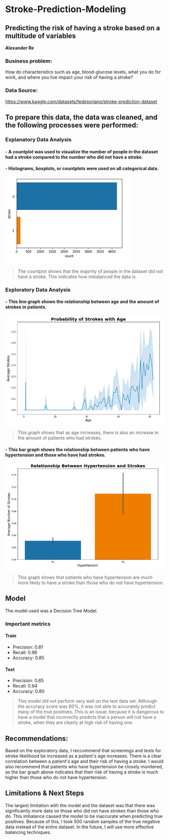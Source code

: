 # Stroke-Prediction-Modeling

## Predicting the risk of having a stroke based on a multitude of variables

**Alexander Re** 

### Business problem:

How do characteristics such as age, blood-glucose levels, what you do for work, and where you live impact your risk of having a stroke?


### Data Source: 
https://www.kaggle.com/datasets/fedesoriano/stroke-prediction-dataset


## To prepare this data, the data was cleaned, and the following processes were performed:


### Explanatory Data Analysis
#### - A countplot was used to visualize the number of people in the dataset had a stroke compared to the number who did not have a stroke.
#### - Histograms, boxplots, or countplots were used on all categorical data.
![](Screen%20Shot%202023-03-02%20at%209.20.43%20PM.png)
> The countplot shows that the majority of people in the dataset did not have a stroke. This indicates how imbalanced the data is. 


### Exploratory Data Analysis
#### - This line graph shows the relationship between age and the amount of strokes in patients.
![](Screen%20Shot%202023-03-02%20at%209.21.02%20PM.png)
> This graph shows that as age increases, there is also an increase in the amount of patients who had strokes.  


#### - This bar graph shows the relationship between patients who have hypertension and those who have had strokes.
![](Screen%20Shot%202023-03-02%20at%209.42.53%20PM.png)
> This graph shows that patients who have hypertension are much more likely to have a stroke than those who do not have hypertension. 


## Model

The model used was a Decision Tree Model. 

### Important metrics
#### Train
- Precision: 0.81
- Recall: 0.96
- Accuracy: 0.85
#### Test
- Precision: 0.65
- Recall: 0.94
- Accuracy: 0.80

>This model did not perform very well on the test data set. Although the accuracy score was 80%, it was not able to accurately predict many of the true positives. This is an issue, because it is dangerous to have a model that incorrectly predicts that a person will not have a stroke, when they are clearly at high risk of having one. 


## Recommendations:

Based on the exploratory data, I reccommend that screenings and tests for stroke likelihood be increased as a patient's age increases. There is a clear correlation between a patient's age and their risk of having a stroke. I would also recommend that patients who have hypertension be closely monitered, as the bar graph above indicates that their risk of having a stroke is much higher than those who do not have hypertension. 

## Limitations & Next Steps

The largest limitation with the model and the dataset was that there was significantly more data on those who did not have strokes than those who do. This imbalance caused the model to be inaccurate when predicting true positives. Because of this, I took 500 random samples of the true negative data instead of the entire dataset. In the future, I will use more effective balancing techniques.  
